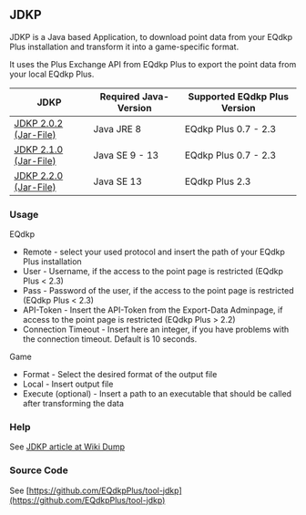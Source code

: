 ## JDKP
JDKP is a Java based Application, to download point data from your EQdkp Plus installation and transform it into a game-specific format.

It uses the Plus Exchange API from EQdkp Plus to export the point data from your local EQdkp Plus.

| JDKP  | Required Java-Version  | Supported EQdkp Plus Version  | 
|---|---|---|
| [JDKP 2.0.2 (Jar-File)](packages/jdkp/jdkp_v2.0.2_2.jar)  |  Java JRE 8 |  EQdkp Plus 0.7 - 2.3 |
| [JDKP 2.1.0 (Jar-File)](packages/jdkp/jdkp_v2.1.0_2.jar) | Java SE 9 - 13  | EQdkp Plus 0.7 - 2.3  |
| [JDKP 2.2.0 (Jar-File)](packages/jdkp/jdkp_v2.2.0_2.jar)  | Java SE 13  | EQdkp Plus 2.3  |

### Usage
EQdkp
* Remote - select your used protocol and insert the path of your EQdkp Plus installation
* User - Username, if the access to the point page is restricted (EQdkp Plus < 2.3)
* Pass - Password of the user, if the access to the point page is restricted (EQdkp Plus < 2.3)
* API-Token - Insert the API-Token from the Export-Data Adminpage, if access to the point page is restricted (EQdkp Plus > 2.2)
* Connection Timeout - Insert here an integer, if you have problems with the connection timeout. Default is 10 seconds.

Game
* Format - Select the desired format of the output file
* Local - Insert output file
* Execute (optional) - Insert a path to an executable that should be called after transforming the data

### Help
See [JDKP article at Wiki Dump](https://eqdkpplus.github.io/wiki/wiki/JDKP)

### Source Code
See [https://github.com/EQdkpPlus/tool-jdkp](https://github.com/EQdkpPlus/tool-jdkp)
